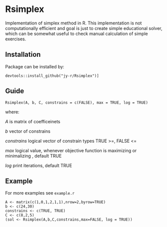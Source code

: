 # Rsimplex
Implementation of simplex method in R. This implementation is not computationally efficient and goal is just to create simple educational solver, which can be somewhat useful to check manual calculation of simple exercises.  

## Installation

Package can be installed by:

```
devtools::install_github("jy-r/Rsimplex")]
```

## Guide

```
Rsimplex(A, b, C, constrains = c(FALSE), max = TRUE, log = TRUE)
```

where:


*A* is matrix of coefficeinets

*b* vector of constrains

*constrains* logical vector of constrain types TRUE >=, FALSE <=

*max* logical value, whenever objective function is maximizing or minimalizing , default TRUE

*log* print iterations, default TRUE

## Example

For more examples see ```example.r```

```
A <- matrix(c(1,0,1,2,1,1),nrow=2,byrow=TRUE)
b <- c(24,30)
constrains <- c(TRUE, TRUE)
C <- c(8,2,5)
(sol <- Rsimplex(A,b,C,constrains,max=FALSE, log = TRUE))
```
